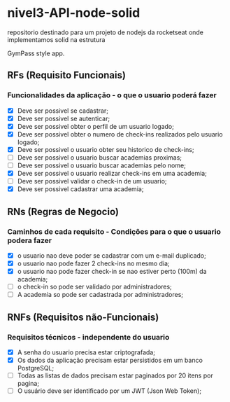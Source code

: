 # nivel3-API-node-solid
repositorio destinado para um projeto de nodejs da rocketseat onde implementamos solid na estrutura

GymPass style app.

## RFs (Requisito Funcionais)
###  Funcionalidades da aplicação - o que o usuario poderá fazer

- [x] Deve ser possivel se cadastrar;
- [x] Deve ser possivel se autenticar;
- [x] Deve ser possivel obter o perfil de um usuario logado;
- [x] Deve ser possivel obter o numero de check-ins realizados pelo usuario logado;
- [x] Deve ser possivel o usuario obter seu historico de check-ins;
- [ ] Deve ser possivel o usuario buscar academias proximas;
- [ ] Deve ser possivel o usuario buscar academias pelo nome;
- [x] Deve ser possivel o usuario realizar check-ins em uma academia;
- [ ] Deve ser possivel validar o check-in de um usuario;
- [x] Deve ser possivel cadastrar uma academia;

## RNs (Regras de Negocio)
### Caminhos de cada requisito - Condições para o que o usuario podera fazer

- [x] o usuario nao deve poder se cadastrar com um e-mail duplicado;
- [x] o usuario nao pode fazer 2 check-ins no mesmo dia;
- [x] o usuario nao pode fazer check-in se nao estiver perto (100m) da academia;
- [ ] o check-in so pode ser validado por administradores;
- [ ] A academia so pode ser cadastrada por administradores;

## RNFs (Requisitos não-Funcionais)
### Requisitos técnicos - independente do usuario

- [x] A senha do usuario precisa estar criptografada;
- [x] Os dados da aplicação precisam estar persistidos em um banco PostgreSQL;
- [ ] Todas as listas de dados precisam estar paginados por 20 itens por pagina;
- [ ] O usuário deve ser identificado por um JWT (Json Web Token);